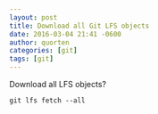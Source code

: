 ```yaml
---
layout: post
title: Download all Git LFS objects
date: 2016-03-04 21:41 -0600
author: quorten
categories: [git]
tags: [git]
---
```


Download all LFS objects?

    git lfs fetch --all
